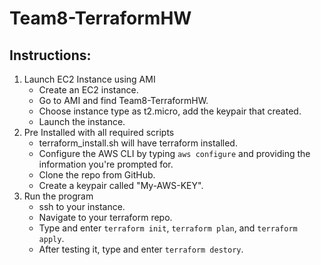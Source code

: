 # Team8-TerraformHW

## Instructions:
1. Launch EC2 Instance using AMI
    - Create an EC2 instance.
    - Go to AMI and find Team8-TerraformHW.
    - Choose instance type as t2.micro, add the keypair that created.
    - Launch the instance.
2. Pre Installed with all required scripts
    - terraform_install.sh will have terraform installed.
    - Configure the AWS CLI by typing `aws configure` and providing the information you're prompted for.
    - Clone the repo from GitHub.
    - Create a keypair called "My-AWS-KEY".
3. Run the program
    - ssh to your instance.
    - Navigate to your terraform repo.
    - Type and enter `terraform init`, `terraform plan`, and `terraform apply`.
    - After testing it, type and enter `terraform destory`.

